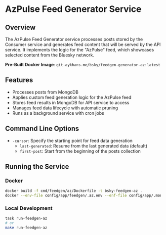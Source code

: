 # AzPulse Feed Generator Service

## Overview

The AzPulse Feed Generator service processes posts stored by the Consumer service and generates feed content that will be served by the API service. It implements the logic for the "AzPulse" feed, which showcases selected content from the Bluesky network.

**Pre-Built Docker Image**: `git.aykhans.me/bsky/feedgen-generator-az:latest`

## Features

- Processes posts from MongoDB
- Applies custom feed generation logic for the AzPulse feed
- Stores feed results in MongoDB for API service to access
- Manages feed data lifecycle with automatic pruning
- Runs as a background service with cron jobs

## Command Line Options

- `-cursor`: Specify the starting point for feed data generation
    - `last-generated`: Resume from the last generated data (default)
    - `first-post`: Start from the beginning of the posts collection

## Running the Service

### Docker

```bash
docker build -f cmd/feedgen/az/Dockerfile -t bsky-feedgen-az .
docker --env-file config/app/feedgen/.az.env --enf-file config/app/.mongodb.env run bsky-feedgen-az
```

### Local Development

```bash
task run-feedgen-az
# or
make run-feedgen-az
```
